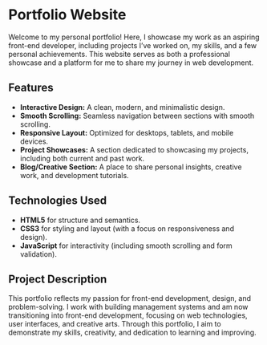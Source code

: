 # Portfolio Website

Welcome to my personal portfolio! Here, I showcase my work as an aspiring front-end developer, including projects I’ve worked on, my skills, and a few personal achievements. 
This website serves as both a professional showcase and a platform for me to share my journey in web development.

## Features
- **Interactive Design:** A clean, modern, and minimalistic design.
- **Smooth Scrolling:** Seamless navigation between sections with smooth scrolling.
- **Responsive Layout:** Optimized for desktops, tablets, and mobile devices.
- **Project Showcases:** A section dedicated to showcasing my projects, including both current and past work.
- **Blog/Creative Section:** A place to share personal insights, creative work, and development tutorials.

## Technologies Used
- **HTML5** for structure and semantics.
- **CSS3** for styling and layout (with a focus on responsiveness and design).
- **JavaScript** for interactivity (including smooth scrolling and form validation).

## Project Description

This portfolio reflects my passion for front-end development, design, and problem-solving. 
I work with building management systems and am now transitioning into front-end development, focusing on web technologies, user interfaces, and creative arts. 
Through this portfolio, I aim to demonstrate my skills, creativity, and dedication to learning and improving.

